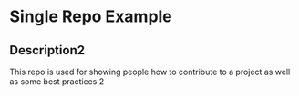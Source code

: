 # Single Repo Example

## Description2
This repo is used for showing people how to contribute to a project as well as some best practices
2
